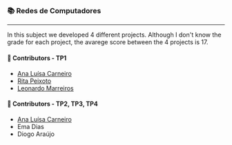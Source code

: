 ### :books: Redes de Computadores
***

In this subject we developed 4 different projects. Although I don't know the grade for each project, the avarege score between the 4 projects is 17.

#### :handshake: Contributors - TP1
- [Ana Luísa Carneiro](https://github.com/Analucar)
- [Rita Peixoto](https://github.com/rita-peixoto)
- [Leonardo Marreiros](https://github.com/sw33zy)

#### :handshake: Contributors - TP2, TP3, TP4
- [Ana Luísa Carneiro](https://github.com/Analucar)
- Ema Dias
- Diogo Araújo

